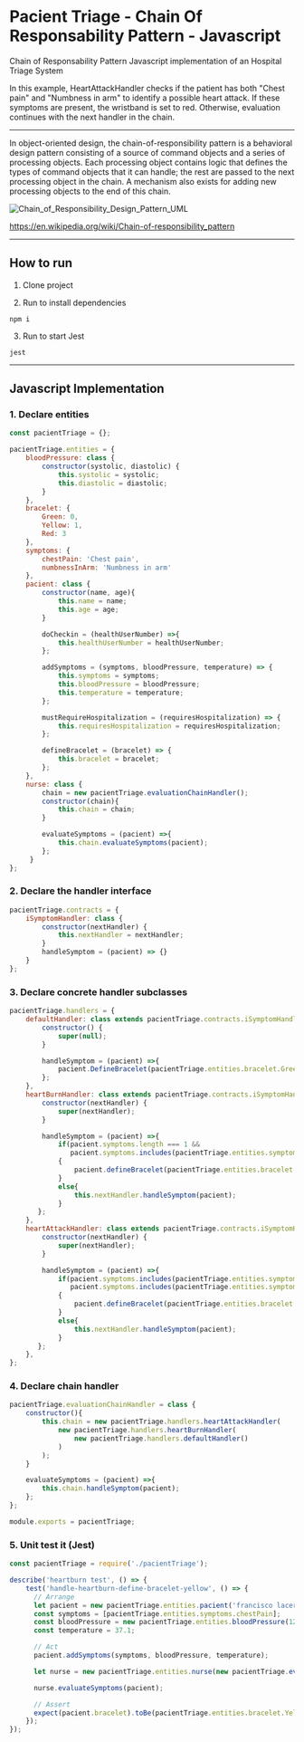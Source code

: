 # Pacient Triage - Chain Of Responsability Pattern - Javascript
Chain of Responsability Pattern Javascript implementation of an Hospital Triage System

In this example, HeartAttackHandler checks if the patient has both "Chest pain" and "Numbness in arm" to identify a possible heart attack. If these symptoms are present, the wristband is set to red. Otherwise, evaluation continues with the next handler in the chain.

------

In object-oriented design, the chain-of-responsibility pattern is a behavioral design pattern consisting of a source of command objects and a series of processing objects. Each processing object contains logic that defines the types of command objects that it can handle; the rest are passed to the next processing object in the chain. A mechanism also exists for adding new processing objects to the end of this chain.

![Chain_of_Responsibility_Design_Pattern_UML](https://upload.wikimedia.org/wikipedia/commons/6/6a/W3sDesign_Chain_of_Responsibility_Design_Pattern_UML.jpg)

https://en.wikipedia.org/wiki/Chain-of-responsibility_pattern

------
## How to run

1. Clone project

2. Run to install dependencies
```npm
npm i
```

3. Run to start Jest
```npm
jest
```

------


## Javascript Implementation

### 1. Declare entities 

```javascript
const pacientTriage = {};

pacientTriage.entities = {
    bloodPressure: class {
        constructor(systolic, diastolic) {
            this.systolic = systolic;
            this.diastolic = diastolic;
        }
    },
    bracelet: {
        Green: 0,
        Yellow: 1,
        Red: 3
    },        
    symptoms: {
        chestPain: 'Chest pain',
        numbnessInArm: 'Numbness in arm'
    },
    pacient: class {
        constructor(name, age){
            this.name = name;
            this.age = age;
        }

        doCheckin = (healthUserNumber) =>{
            this.healthUserNumber = healthUserNumber;
        };

        addSymptoms = (symptoms, bloodPressure, temperature) => {
            this.symptoms = symptoms;
            this.bloodPressure = bloodPressure;
            this.temperature = temperature;
        };

        mustRequireHospitalization = (requiresHospitalization) => {
            this.requiresHospitalization = requiresHospitalization;
        };

        defineBracelet = (bracelet) => {
            this.bracelet = bracelet;
        };
    },
    nurse: class {
        chain = new pacientTriage.evaluationChainHandler();
        constructor(chain){
            this.chain = chain;
        }

        evaluateSymptoms = (pacient) =>{
            this.chain.evaluateSymptoms(pacient);
        };
     }
};
```

### 2. Declare the handler interface
```javascript
pacientTriage.contracts = {
    iSymptomHandler: class {
        constructor(nextHandler) {
            this.nextHandler = nextHandler;
        }
        handleSymptom = (pacient) => {}
    }
};
```

### 3. Declare concrete handler subclasses
```javascript
pacientTriage.handlers = {
    defaultHandler: class extends pacientTriage.contracts.iSymptomHandler{
        constructor() {
            super(null);
        }

        handleSymptom = (pacient) =>{
            pacient.DefineBracelet(pacientTriage.entities.bracelet.Green);
        };
    },
    heartBurnHandler: class extends pacientTriage.contracts.iSymptomHandler{
        constructor(nextHandler) {
            super(nextHandler);
        }

        handleSymptom = (pacient) =>{
            if(pacient.symptoms.length === 1 &&
               pacient.symptoms.includes(pacientTriage.entities.symptoms.chestPain))
            {
                pacient.defineBracelet(pacientTriage.entities.bracelet.Yellow);
            }
            else{
                this.nextHandler.handleSymptom(pacient);
            }
       };
    },
    heartAttackHandler: class extends pacientTriage.contracts.iSymptomHandler{
        constructor(nextHandler) {
            super(nextHandler);
        }

        handleSymptom = (pacient) =>{
            if(pacient.symptoms.includes(pacientTriage.entities.symptoms.chestPain) &&
               pacient.symptoms.includes(pacientTriage.entities.symptoms.numbnessInArm))
            {
                pacient.defineBracelet(pacientTriage.entities.bracelet.Red);
            }
            else{
                this.nextHandler.handleSymptom(pacient);
            }
       };
    },
};
```

### 4. Declare chain handler
```javascript
pacientTriage.evaluationChainHandler = class {
    constructor(){
        this.chain = new pacientTriage.handlers.heartAttackHandler(
            new pacientTriage.handlers.heartBurnHandler(
                new pacientTriage.handlers.defaultHandler()
            )
        );
    }

    evaluateSymptoms = (pacient) =>{
        this.chain.handleSymptom(pacient);
    };
};

module.exports = pacientTriage;
```

### 5. Unit test it (Jest)

```javascript
const pacientTriage = require('./pacientTriage');

describe('heartburn test', () => {
    test('handle-heartburn-define-bracelet-yellow', () => {
      // Arrange  
      let pacient = new pacientTriage.entities.pacient('francisco lacerda', 45);
      const symptoms = [pacientTriage.entities.symptoms.chestPain];
      const bloodPressure = new pacientTriage.entities.bloodPressure(120, 80);
      const temperature = 37.1;

      // Act
      pacient.addSymptoms(symptoms, bloodPressure, temperature);

      let nurse = new pacientTriage.entities.nurse(new pacientTriage.evaluationChainHandler());

      nurse.evaluateSymptoms(pacient);

      // Assert
      expect(pacient.bracelet).toBe(pacientTriage.entities.bracelet.Yellow);
    });
});        
```

